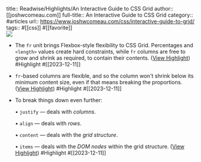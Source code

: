 title:: Readwise/Highlights/An Interactive Guide to CSS Grid
author:: [[joshwcomeau.com]]
full-title:: An Interactive Guide to CSS Grid
category:: #articles
url:: https://www.joshwcomeau.com/css/interactive-guide-to-grid/
tags:: #[[css]] #[[favorite]]  
![](https://www.joshwcomeau.com/images/og-interactive-guide-to-grid.png)

- The `fr` unit brings Flexbox-style flexibility to CSS Grid. Percentages and `<length>` values create hard constraints, while `fr` columns are free to grow and shrink as required, to contain their contents. ([View Highlight](https://read.readwise.io/read/01hhc6bqpxm1mp6bc93bq5yk0c)) #Highlight #[[2023-12-11]]
- `fr`-based columns are flexible, and so the column won't shrink below its minimum content size, even if that means breaking the proportions. ([View Highlight](https://read.readwise.io/read/01hhc6c60sp51m3svaddm0yym0)) #Highlight #[[2023-12-11]]
- To break things down even further:
  
  •   `justify` — deals with *columns*.
    
  •   `align` — deals with *rows*.
    
  •   `content` — deals with the *grid structure*.
    
  •   `items` — deals with the *DOM nodes* within the grid structure. ([View Highlight](https://read.readwise.io/read/01hhc77n7r059rk0n91gwshgvf)) #Highlight #[[2023-12-11]]